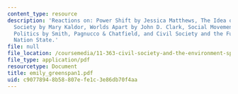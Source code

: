 ```yaml
---
content_type: resource
description: 'Reactions on: Power Shift by Jessica Matthews, The Idea of Global Civil
  Society by Mary Kaldor, Worlds Apart by John D. Clark, Social Movements and World
  Politics by Smith, Pagnucco & Chatfield, and Civil Society and the Future of the
  Nation State.'
file: null
file_location: /coursemedia/11-363-civil-society-and-the-environment-spring-2005/c90778948b58807efe1c3e86db70f4aa_emily_greenspan1.pdf
file_type: application/pdf
resourcetype: Document
title: emily_greenspan1.pdf
uid: c9077894-8b58-807e-fe1c-3e86db70f4aa
---
```

